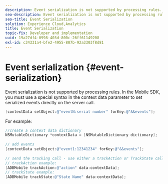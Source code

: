 ```yaml
---
description: Event serialization is not supported by processing rules. In the Mobile SDK, you must use a special syntax in the context data parameter to set serialized events directly on the server call.
seo-description: Event serialization is not supported by processing rules. In the Mobile SDK, you must use a special syntax in the context data parameter to set serialized events directly on the server call.
seo-title: Event Serialization
solution: Experience Cloud,Analytics
title: Event Serialization
topic-fix: Developer and implementation
uuid: 19a27df4-0998-403d-800c-26ff61149208
exl-id: c34331a4-bfe2-4955-807b-92a3303f8d81
---
```

# Event serialization {#event-serialization}

Event serialization is not supported by processing rules. In the Mobile SDK, you must use a special syntax in the context data parameter to set serialized events directly on the server call.

```objective-c
[contextData setObject:@"eventN:serial number" forKey:@"&&events"];
```

For example:

```objective-c
//create a context data dictionary 
NSMutableDictionary *contextData = [NSMutableDictionary dictionary]; 
 
// add events 
[contextData setObject:@"event1:12341234" forKey:@"&&events"]; 
 
// send the tracking call - use either a trackAction or TrackState call. 
// trackAction example: 
[ADBMobile trackAction:@"action" data:contextData]; 
// trackState example: 
[ADBMobile trackState:@"State Name" data:contextData]; 

```
